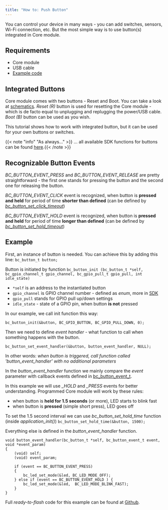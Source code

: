 ```yaml
---
title: "How to: Push Button"
---
```


You can control your device in many ways - you can add switches, sensors, Wi-Fi connection, etc. But the most simple way is to use button(s) integrated in Core module.

## Requirements 
- Core module
- USB cable
- [Example code](https://github.com/bigclownlabs/bcf-sdk/tree/master/_examples/button)

## Integrated Buttons
Core module comes with two buttons - Reset and Boot. You can take a look at [schematics](https://github.com/bigclownlabs/bc-hardware/tree/master/out/bc-module-core). *Reset (R)* button is used for resetting the Core module - which is de facto equal to unplugging and replugging the power/USB cable. *Boot (B)* button can be used as you wish.

This tutorial shows how to work with integrated button, but it can be used for your own buttons or switches.

{{< note "info" "As always..." >}}
... all available SDK functions for buttons can be found [here](https://sdk.bigclown.com/group__bc__button.html).{{< /note >}}


## Recognizable Button Events
*BC_BUTTON_EVENT_PRESS* and *BC_BUTTON_EVENT_RELEASE* are pretty straightforward - the first one stands for pressing the button and the second one for releasing the button.

*BC_BUTTON_EVENT_CLICK* event is recognized, when button is **pressed and held** for period of time **shorter than defined** (can be defined by *[bc_button_set_click_timeout](https://sdk.bigclown.com/group__bc__button.html#ga88fd3c911e2feb4f5ea8e1eb511ad8e5)*)

*BC_BUTTON_EVENT_HOLD* event is recognized, when button is **pressed and held** for period of time **longer than defined** (can be defined by *[bc_button_set_hold_timeout](https://sdk.bigclown.com/group__bc__button.html#ga3ec362aaaa409c85170310074cc5a320)*)


## Example
First, an instance of button is needed. You can achieve this by adding this line:
`bc_button_t button;`

Button is initiated by function
```bc_button_init (bc_button_t *self, bc_gpio_channel_t gpio_channel, bc_gpio_pull_t gpio_pull, int idle_state)```

- `*self` is an address to the instantiated button
- `gpio_channel` is GPIO channel number - defined as *enum*, more in [SDK](https://sdk.bigclown.com/group__bc__gpio.html)
- `gpio_pull` stands for GPIO pull up/down settings
- `idle_state` - state of a GPIO pin, when button **is not** pressed

In our example, we call init function this way:
```
bc_button_init(&button, BC_GPIO_BUTTON, BC_GPIO_PULL_DOWN, 0);
```

Then we need to define *event handler* - what function to call when something happens with the button.
```
bc_button_set_event_handler(&button, button_event_handler, NULL);
```

In other words: *when button is triggered, call function called 'button_event_handler' with no additional parameters*

In the *button_event_handler* function we mainly compare the *event* parameter with callback events defined in [bc_button_event_t](https://sdk.bigclown.com/group__bc__button.html#ga6584b74ad24dd2ca8048fd72c73426fa).

In this example we will use *_HOLD* and *_PRESS* events for better understanding. Programmed Core module will work by these rules:

  - when button is **held for 1.5 seconds** (or more), LED starts to blink fast
  - when button is **pressed** (simple short press), LED goes off

To set the 1.5 second interval we can use *bc_button_set_hold_time* function (inside *application_init()*)
```bc_button_set_hold_time(&button, 1500);```

Everything else is defined in the *button_event_handler* function.
```
void button_event_handler(bc_button_t *self, bc_button_event_t event, void *event_param)
{
    (void) self;
    (void) event_param;

    if (event == BC_BUTTON_EVENT_PRESS)
    {
        bc_led_set_mode(&led, BC_LED_MODE_OFF);
    } else if (event == BC_BUTTON_EVENT_HOLD ) {
        bc_led_set_mode(&led,  BC_LED_MODE_BLINK_FAST);
    }
}
```
Full *ready-to-flash* code for this example can be found at [Github](https://github.com/bigclownlabs/bcf-sdk/tree/master/_examples/button). 

